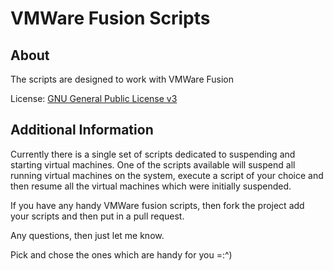 # VMWare Fusion Scripts #

About
--------
The scripts are designed to work with VMWare Fusion

License: [GNU General Public License v3][1]

Additional Information
---------

Currently there is a single set of scripts dedicated to suspending and starting virtual machines. One of the scripts available will suspend all running virtual machines on the system, execute a script of your choice and then resume all the virtual machines which were initially suspended.

If you have any handy VMWare fusion scripts, then fork the project add your scripts and then put in a pull request. 

Any questions, then just let me know.

Pick and chose the ones which are handy for you =:^)

  [1]: http://www.gnu.org/licenses/gpl.html

